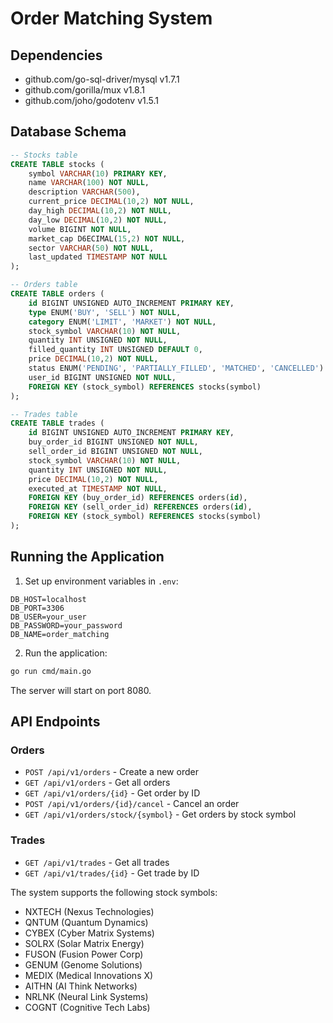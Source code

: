 # Order Matching System

## Dependencies
- github.com/go-sql-driver/mysql v1.7.1
- github.com/gorilla/mux v1.8.1
- github.com/joho/godotenv v1.5.1

## Database Schema
```sql
-- Stocks table
CREATE TABLE stocks (
    symbol VARCHAR(10) PRIMARY KEY,
    name VARCHAR(100) NOT NULL,
    description VARCHAR(500),
    current_price DECIMAL(10,2) NOT NULL,
    day_high DECIMAL(10,2) NOT NULL,
    day_low DECIMAL(10,2) NOT NULL,
    volume BIGINT NOT NULL,
    market_cap D6ECIMAL(15,2) NOT NULL,
    sector VARCHAR(50) NOT NULL,
    last_updated TIMESTAMP NOT NULL
);

-- Orders table
CREATE TABLE orders (
    id BIGINT UNSIGNED AUTO_INCREMENT PRIMARY KEY,
    type ENUM('BUY', 'SELL') NOT NULL,
    category ENUM('LIMIT', 'MARKET') NOT NULL,
    stock_symbol VARCHAR(10) NOT NULL,
    quantity INT UNSIGNED NOT NULL,
    filled_quantity INT UNSIGNED DEFAULT 0,
    price DECIMAL(10,2) NOT NULL,
    status ENUM('PENDING', 'PARTIALLY_FILLED', 'MATCHED', 'CANCELLED') DEFAULT 'PENDING',
    user_id BIGINT UNSIGNED NOT NULL,
    FOREIGN KEY (stock_symbol) REFERENCES stocks(symbol)
);

-- Trades table
CREATE TABLE trades (
    id BIGINT UNSIGNED AUTO_INCREMENT PRIMARY KEY,
    buy_order_id BIGINT UNSIGNED NOT NULL,
    sell_order_id BIGINT UNSIGNED NOT NULL,
    stock_symbol VARCHAR(10) NOT NULL,
    quantity INT UNSIGNED NOT NULL,
    price DECIMAL(10,2) NOT NULL,
    executed_at TIMESTAMP NOT NULL,
    FOREIGN KEY (buy_order_id) REFERENCES orders(id),
    FOREIGN KEY (sell_order_id) REFERENCES orders(id),
    FOREIGN KEY (stock_symbol) REFERENCES stocks(symbol)
);
```

## Running the Application

1. Set up environment variables in `.env`:
```env
DB_HOST=localhost
DB_PORT=3306
DB_USER=your_user
DB_PASSWORD=your_password
DB_NAME=order_matching
```

2. Run the application:
```bash
go run cmd/main.go
```

The server will start on port 8080.

## API Endpoints

### Orders
- `POST /api/v1/orders` - Create a new order
- `GET /api/v1/orders` - Get all orders
- `GET /api/v1/orders/{id}` - Get order by ID
- `POST /api/v1/orders/{id}/cancel` - Cancel an order
- `GET /api/v1/orders/stock/{symbol}` - Get orders by stock symbol

### Trades
- `GET /api/v1/trades` - Get all trades
- `GET /api/v1/trades/{id}` - Get trade by ID

The system supports the following stock symbols:
- NXTECH (Nexus Technologies)
- QNTUM (Quantum Dynamics)
- CYBEX (Cyber Matrix Systems)
- SOLRX (Solar Matrix Energy)
- FUSON (Fusion Power Corp)
- GENUM (Genome Solutions)
- MEDIX (Medical Innovations X)
- AITHN (AI Think Networks)
- NRLNK (Neural Link Systems)
- COGNT (Cognitive Tech Labs)
